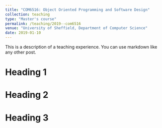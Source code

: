```yaml
---
title: "COM6516: Object Oriented Programming and Software Design"
collection: teaching
type: "Master's course"
permalink: /teaching/2019--com6516
venue: "University of Sheffield, Department of Computer Science"
date: 2019-01-10
---
```


This is a description of a teaching experience. You can use markdown like any other post.

Heading 1
======

Heading 2
======

Heading 3
======